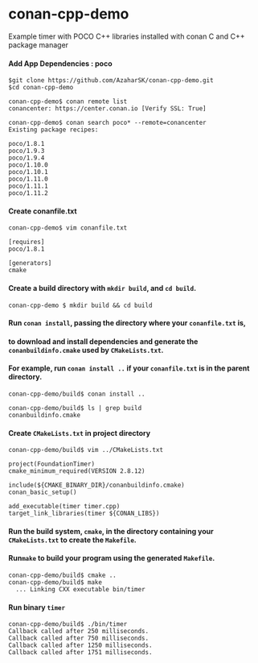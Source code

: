 # conan-cpp-demo
Example timer with POCO C++ libraries installed with conan C and C++ package manager

#### Add App Dependencies : poco

```
$git clone https://github.com/AzaharSK/conan-cpp-demo.git
$cd conan-cpp-demo

conan-cpp-demo$ conan remote list
conancenter: https://center.conan.io [Verify SSL: True]

conan-cpp-demo$ conan search poco* --remote=conancenter
Existing package recipes:

poco/1.8.1
poco/1.9.3
poco/1.9.4
poco/1.10.0
poco/1.10.1
poco/1.11.0
poco/1.11.1
poco/1.11.2

```
#### Create conanfile.txt 
```
conan-cpp-demo$ vim conanfile.txt 

[requires]
poco/1.8.1

[generators]
cmake

```
#### Create a build directory with `mkdir build`, and `cd build`.
```
conan-cpp-demo $ mkdir build && cd build
```
#### Run `conan install`, passing the directory where your `conanfile.txt` is,
#### to download and install dependencies and generate the `conanbuildinfo.cmake` used by `CMakeLists.txt`.
#### For example, run `conan install ..` if your `conanfile.txt` is in the parent directory.

```
conan-cpp-demo/build$ conan install ..

conan-cpp-demo/build$ ls | grep build
conanbuildinfo.cmake

```
#### Create `CMakeLists.txt` in project directory
```
conan-cpp-demo/build$ vim ../CMakeLists.txt

project(FoundationTimer)
cmake_minimum_required(VERSION 2.8.12)

include(${CMAKE_BINARY_DIR}/conanbuildinfo.cmake)
conan_basic_setup()

add_executable(timer timer.cpp)
target_link_libraries(timer ${CONAN_LIBS})
```
#### Run the build system, `cmake`, in the directory containing your `CMakeLists.txt` to create the `Makefile`.
#### Run`make` to build your program using the generated `Makefile`.
```
conan-cpp-demo/build$ cmake ..
conan-cpp-demo/build$ make 
  ... Linking CXX executable bin/timer
```
#### Run binary `timer`
```
conan-cpp-demo/build$ ./bin/timer 
Callback called after 250 milliseconds.
Callback called after 750 milliseconds.
Callback called after 1250 milliseconds.
Callback called after 1751 milliseconds.

```
